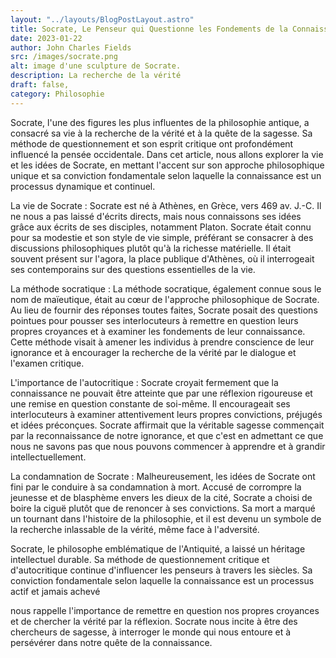 ```yaml
---
layout: "../layouts/BlogPostLayout.astro"
title: Socrate, Le Penseur qui Questionne les Fondements de la Connaissance
date: 2023-01-22
author: John Charles Fields
src: /images/socrate.png
alt: image d'une sculpture de Socrate.
description: La recherche de la vérité
draft: false,
category: Philosophie
---
```


Socrate, l'une des figures les plus influentes de la philosophie antique, a consacré sa vie à la recherche de la vérité et à la quête de la sagesse. Sa méthode de questionnement et son esprit critique ont profondément influencé la pensée occidentale. Dans cet article, nous allons explorer la vie et les idées de Socrate, en mettant l'accent sur son approche philosophique unique et sa conviction fondamentale selon laquelle la connaissance est un processus dynamique et continuel.

La vie de Socrate :
Socrate est né à Athènes, en Grèce, vers 469 av. J.-C. Il ne nous a pas laissé d'écrits directs, mais nous connaissons ses idées grâce aux écrits de ses disciples, notamment Platon. Socrate était connu pour sa modestie et son style de vie simple, préférant se consacrer à des discussions philosophiques plutôt qu'à la richesse matérielle. Il était souvent présent sur l'agora, la place publique d'Athènes, où il interrogeait ses contemporains sur des questions essentielles de la vie.

La méthode socratique :
La méthode socratique, également connue sous le nom de maïeutique, était au cœur de l'approche philosophique de Socrate. Au lieu de fournir des réponses toutes faites, Socrate posait des questions pointues pour pousser ses interlocuteurs à remettre en question leurs propres croyances et à examiner les fondements de leur connaissance. Cette méthode visait à amener les individus à prendre conscience de leur ignorance et à encourager la recherche de la vérité par le dialogue et l'examen critique.

L'importance de l'autocritique :
Socrate croyait fermement que la connaissance ne pouvait être atteinte que par une réflexion rigoureuse et une remise en question constante de soi-même. Il encourageait ses interlocuteurs à examiner attentivement leurs propres convictions, préjugés et idées préconçues. Socrate affirmait que la véritable sagesse commençait par la reconnaissance de notre ignorance, et que c'est en admettant ce que nous ne savons pas que nous pouvons commencer à apprendre et à grandir intellectuellement.

La condamnation de Socrate :
Malheureusement, les idées de Socrate ont fini par le conduire à sa condamnation à mort. Accusé de corrompre la jeunesse et de blasphème envers les dieux de la cité, Socrate a choisi de boire la ciguë plutôt que de renoncer à ses convictions. Sa mort a marqué un tournant dans l'histoire de la philosophie, et il est devenu un symbole de la recherche inlassable de la vérité, même face à l'adversité.

Socrate, le philosophe emblématique de l'Antiquité, a laissé un héritage intellectuel durable. Sa méthode de questionnement critique et d'autocritique continue d'influencer les penseurs à travers les siècles. Sa conviction fondamentale selon laquelle la connaissance est un processus actif et jamais achevé

nous rappelle l'importance de remettre en question nos propres croyances et de chercher la vérité par la réflexion. Socrate nous incite à être des chercheurs de sagesse, à interroger le monde qui nous entoure et à persévérer dans notre quête de la connaissance.